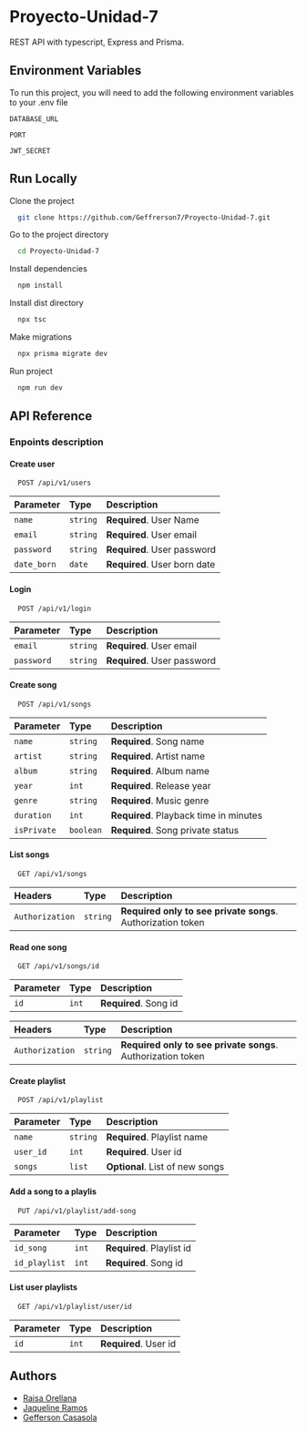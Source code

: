 # Proyecto-Unidad-7

REST API with typescript, Express and Prisma.

## Environment Variables

To run this project, you will need to add the following environment variables to your .env file

`DATABASE_URL`

`PORT`

`JWT_SECRET`

## Run Locally

Clone the project

```bash
  git clone https://github.com/Geffrerson7/Proyecto-Unidad-7.git
```

Go to the project directory

```bash
  cd Proyecto-Unidad-7
```

Install dependencies

```bash
  npm install
```

Install dist directory

```bash
  npx tsc
```

Make migrations

```bash
  npx prisma migrate dev
```

Run project

```bash
  npm run dev
```

## API Reference

### Enpoints description

#### Create user

```http
  POST /api/v1/users
```

| Parameter | Type     | Description                |
| :-------- | :------- | :------------------------- |
| `name` | `string` | **Required**. User Name|
| `email` | `string` | **Required**. User email|
| `password` | `string` | **Required**. User password|
| `date_born` | `date` | **Required**. User born date |

#### Login

```http
  POST /api/v1/login
```

| Parameter | Type     | Description                       |
| :-------- | :------- | :-------------------------------- |
| `email` | `string` | **Required**. User email|
| `password` | `string` | **Required**. User password|

#### Create song

```http
  POST /api/v1/songs
```

| Parameter | Type     | Description                       |
| :-------- | :------- | :-------------------------------- |
| `name` | `string` | **Required**. Song name|
| `artist` | `string` | **Required**. Artist name|
| `album` | `string` | **Required**. Album name|
| `year` | `int` | **Required**. Release year|
| `genre` | `string` | **Required**. Music genre|
| `duration` | `int` | **Required**. Playback time in minutes|
| `isPrivate` | `boolean` | **Required**. Song private status|

#### List songs 

```http
  GET /api/v1/songs
```

| Headers | Type     | Description                       |
| :-------- | :------- | :-------------------------------- |
| `Authorization` | `string` | **Required only to see private songs**. Authorization token|

#### Read one song 

```http
  GET /api/v1/songs/id
```

| Parameter | Type     | Description                       |
| :-------- | :------- | :-------------------------------- |
| `id` | `int` | **Required**. Song id|

| Headers | Type     | Description                       |
| :-------- | :------- | :-------------------------------- |
| `Authorization` | `string` | **Required only to see private songs**. Authorization token|

#### Create playlist

```http
  POST /api/v1/playlist
```

| Parameter | Type     | Description                       |
| :-------- | :------- | :-------------------------------- |
| `name` | `string` | **Required**. Playlist name|
| `user_id` | `int` | **Required**. User id|
| `songs` | `list` | **Optional**. List of new songs|

#### Add a song to a playlis

```http
  PUT /api/v1/playlist/add-song
```

| Parameter | Type     | Description                       |
| :-------- | :------- | :-------------------------------- |
| `id_song` | `int` | **Required**. Playlist id|
| `id_playlist` | `int` | **Required**. Song id|

#### List user playlists

```http
  GET /api/v1/playlist/user/id
```

| Parameter | Type     | Description                       |
| :-------- | :------- | :-------------------------------- |
| `id` | `int` | **Required**. User id|

## Authors

- [Raisa Orellana](https://github.com/Raisa320)
- [Jaqueline Ramos](https://github.com/JaquelineRocio)
- [Gefferson Casasola](https://github.com/Geffrerson7)
